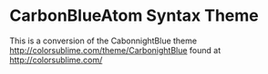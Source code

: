 # CarbonBlueAtom Syntax Theme

This is a conversion of the CabonnightBlue theme http://colorsublime.com/theme/CarbonightBlue found at http://colorsublime.com/
